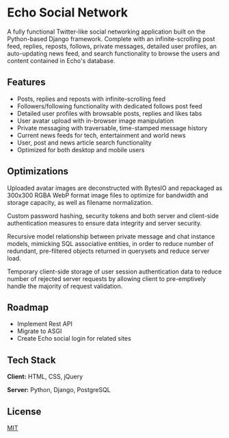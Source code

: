 
# Echo Social Network

A fully functional Twitter-like social networking application built on the Python-based Django framework. Complete with an infinite-scrolling post feed, replies, reposts, follows, private messages, detailed user profiles, an auto-updating news feed, and search functionality to browse the users and content contained in Echo's database.


## Features

- Posts, replies and reposts with infinite-scrolling feed
- Followers/following functionality with dedicated follows post feed
- Detailed user profiles with browsable posts, replies and likes tabs
- User avatar upload with in-browser image manipulation
- Private messaging with traversable, time-stamped message history
- Current news feeds for tech, entertainment and world news
- User, post and news article search functionality
- Optimized for both desktop and mobile users

## Optimizations

Uploaded avatar images are deconstructed with BytesIO and repackaged as 300x300 RGBA WebP format image files to optimize for bandwidth and storage capacity, as well as filename normalization.

Custom password hashing, security tokens and both server and client-side authentication measures to ensure data integrity and server security.

Recursive model relationship between private message and chat instance models, mimicking SQL associative entities, in order to reduce number of redundant, pre-filtered objects returned in querysets and reduce server load.

Temporary client-side storage of user session authentication data to reduce number of rejected server requests by allowing client to pre-emptively handle the majority of request validation.
## Roadmap

- Implement Rest API
- Migrate to ASGI
- Create Echo social login for related sites

## Tech Stack

**Client:** HTML, CSS, jQuery

**Server:** Python, Django, PostgreSQL

## License

[MIT](https://choosealicense.com/licenses/mit/)

